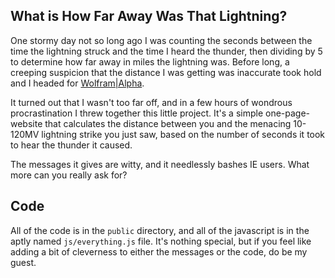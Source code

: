 ## What is How Far Away Was That Lightning?

One stormy day not so long ago I was counting the seconds between the time the lightning
struck and the time I heard the thunder, then dividing by 5 to determine how far away in miles
the lightning was. Before long, a creeping suspicion that the distance I was getting was
inaccurate took hold and I headed for [Wolfram|Alpha](http://www.wolframalpha.com/ "Computational Knowledge Engine").

It turned out that I wasn't too far off, and in a few hours of wondrous procrastination I threw together
this little project. It's a simple one-page-website that calculates the distance between you
and the menacing 10-120MV lightning strike you just saw, based on the number of seconds it took to hear
the thunder it caused.

The messages it gives are witty, and it needlessly bashes IE users. What more can you really ask for?

## Code

All of the code is in the `public` directory, and all of the javascript is in the aptly named `js/everything.js`
file. It's nothing special, but if you feel like adding a bit of cleverness to either the messages or the code,
do be my guest. 